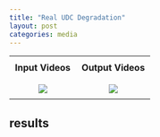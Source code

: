 ```yaml
---
title: "Real UDC Degradation"
layout: post
categories: media
--- 
```


<style>
/* Add some style to the table */
table.center {
  margin-left:auto;
  margin-right:auto;
}

/* Increase the size of the images */
table.center img {
  max-width: 100%;
  height: auto;
}

/* Add some space between cells */
table.center td {
  padding: 10px;
  text-align: center;
}
</style>

<table class="center">
  <tr>
    <td style="text-align:center;"><b>Input Videos</b></td>
    <td style="text-align:center;" colspan="1"><b>Output Videos</b></td>
  </tr>
  <tr>
    <td><img src="https://geonyeong-park.github.io/spectral-motion-alignment/static/gifs/long/penguins_swimming2/input.gif"></td>
    <td><img src="https://geonyeong-park.github.io/spectral-motion-alignment/static/gifs/long/penguins_swimming2/shark.gif"></td>
  </tr>
</table>


## results
